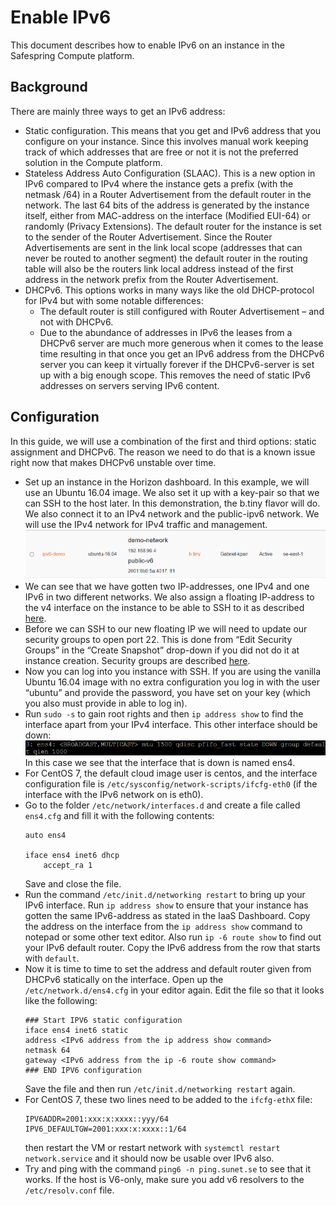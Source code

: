 # Enable IPv6
This document describes how to enable IPv6 on an instance in the Safespring Compute platform.

## Background
There are mainly three ways to get an IPv6 address:

* Static configuration. This means that you get and IPv6 address that you configure on your instance. Since this involves manual work keeping track of which addresses that are free or not it is not the preferred solution in the Compute platform.
* Stateless Address Auto Configuration (SLAAC). This is a new option in IPv6 compared to IPv4 where the instance gets a prefix (with the netmask /64) in a Router Advertisement from the default router in the network. The last 64 bits of the address is generated by the instance itself, either from MAC-address on the interface (Modified EUI-64) or randomly (Privacy Extensions). The default router for the instance is set to the sender of the Router Advertisement. Since the Router Advertisements are sent in the link local scope (addresses that can never be routed to another segment) the default router in the routing table will also be the routers link local address instead of the first address in the network prefix from the Router Advertisement.
* DHCPv6. This options works in many ways like the old DHCP-protocol for IPv4 but with some notable differences:
	* The default router is still configured with Router Advertisement – and not with DHCPv6.
	* Due to the abundance of addresses in IPv6 the leases from a DHCPv6 server are much more generous when it comes to the lease time resulting in that once you get an IPv6 address from the DHCPv6 server you can keep it virtually forever if the DHCPv6-server is set up with a big enough scope. This removes the need of static IPv6 addresses on servers serving IPv6 content.

## Configuration
In this guide, we will use a combination of the first and third options: static assignment and DHCPv6. The reason we need to do that is a known issue right now that makes DHCPv6 unstable over time.

* Set up an instance in the Horizon dashboard. In this example, we will use an Ubuntu 16.04 image. We also set it up with a key-pair so that we can SSH to the host later. In this demonstration, the b.tiny flavor will do. We also connect it to an IPv4 network and the public-ipv6 network. We will use the IPv4 network for IPv4 traffic and management.
![Network list](../images/ipv6_image1.png)
* We can see that we have gotten two IP-addresses, one IPv4 and one IPv6 in two different networks. We also assign a floating IP-address to the v4 interface on the instance to be able to SSH to it as described [here](https://docs.cloud.ipnett.com/intro/gettingstarted.html).
* Before we can SSH to our new floating IP we will need to update our security groups to open port 22. This is done from “Edit Security Groups” in the “Create Snapshot” drop-down if you did not do it at instance creation. Security groups are described [here](https://docs.cloud.ipnett.com/intro/gettingstarted.html).
* Now you can log into you instance with SSH. If you are using the vanilla Ubuntu 16.04 image with no extra configuration you log in with the user “ubuntu” and provide the password, you have set on your key (which you also must provide in able to log in).  
* Run `sudo -s` to gain root rights and then `ip address show` to find the interface apart from your IPv4 interface. This other interface should be down:  
![Interface list](../images/ipv6_image2.png)
In this case we see that the interface that is down is named ens4.
* For CentOS 7, the default cloud image user is centos, and the interface configuration file is `/etc/sysconfig/network-scripts/ifcfg-eth0` (if the interface with the IPv6 network on is eth0).
* Go to the folder `/etc/network/interfaces.d` and create a file called `ens4.cfg` and fill it with the following contents:
	```shell  
	auto ens4  

	iface ens4 inet6 dhcp  
	    accept_ra 1  
	```
	Save and close the file.  
* Run the command `/etc/init.d/networking restart` to bring up your IPv6 interface. Run `ip address show` to ensure that your instance has gotten the same IPv6-address as stated in the IaaS Dashboard.
Copy the address on the interface from the `ip address show` command to notepad or some other text editor. Also run `ip -6 route show` to find out your IPv6 default router. Copy the IPv6 address from the row that starts with `default`.
* Now it is time to time to set the address and default router given from DHCPv6 statically on the interface. Open up the `/etc/network.d/ens4.cfg` in your editor again. Edit the file so that it looks like the following:
	```shell
	### Start IPV6 static configuration
	iface ens4 inet6 static
	address <IPv6 address from the ip address show command>
	netmask 64
	gateway <IPv6 address from the ip -6 route show command>
	### END IPV6 configuration
	```
	Save the file and then run `/etc/init.d/networking restart` again.
* For CentOS 7, these two lines need to be added to the `ifcfg-ethX` file:
	```
	IPV6ADDR=2001:xxx:x:xxxx::yyy/64
	IPV6_DEFAULTGW=2001:xxx:x:xxxx::1/64
	```
	then restart the VM or restart network with `systemctl restart network.service` and it should now be usable over IPv6 also.
* Try and ping with the command `ping6 -n ping.sunet.se` to see that it works. If the host is V6-only, make sure you add v6 resolvers to the `/etc/resolv.conf` file.
